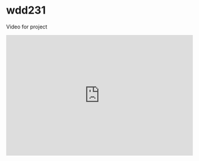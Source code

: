 # wdd231

Video for project 
<div style="position: relative; padding-bottom: 64.6494907130018%; height: 0;"><iframe src="https://www.loom.com/embed/366de48da4ce4cc68cd90972044497ac?sid=c3020878-e1ce-4d77-aa3c-a72f9a80a283" frameborder="0" webkitallowfullscreen mozallowfullscreen allowfullscreen style="position: absolute; top: 0; left: 0; width: 100%; height: 100%;"></iframe></div>

